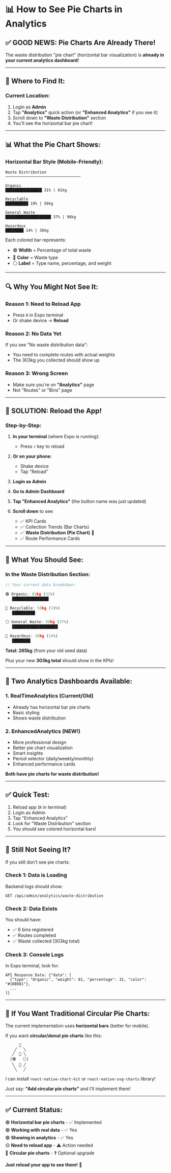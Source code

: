 # 📊 How to See Pie Charts in Analytics

## ✅ **GOOD NEWS: Pie Charts Are Already There!**

The waste distribution "pie chart" (horizontal bar visualization) is **already in your current analytics dashboard**!

---

## 🎯 **Where to Find It:**

### **Current Location:**
1. Login as **Admin**
2. Tap **"Analytics"** quick action (or **"Enhanced Analytics"** if you see it)
3. Scroll down to **"Waste Distribution"** section
4. You'll see the horizontal bar pie chart!

---

## 📊 **What the Pie Chart Shows:**

### **Horizontal Bar Style (Mobile-Friendly):**

```
Waste Distribution
─────────────────────────────────

Organic
████████████████ 31% | 81kg

Recyclable  
██████████ 19% | 50kg

General Waste
████████████████████ 37% | 98kg

Hazardous
████████ 14% | 36kg
```

Each colored bar represents:
- 🟢 **Width** = Percentage of total waste
- 🔵 **Color** = Waste type
- ⚪ **Label** = Type name, percentage, and weight

---

## 🔍 **Why You Might Not See It:**

### **Reason 1: Need to Reload App**
- Press `R` in Expo terminal
- Or shake device → **Reload**

### **Reason 2: No Data Yet**
If you see "No waste distribution data":
- You need to complete routes with actual weights
- The 303kg you collected should show up

### **Reason 3: Wrong Screen**
- Make sure you're on **"Analytics"** page
- Not "Routes" or "Bins" page

---

## 🚀 **SOLUTION: Reload the App!**

### **Step-by-Step:**

1. **In your terminal** (where Expo is running):
   - Press `r` key to reload

2. **Or on your phone**:
   - Shake device
   - Tap "Reload"

3. **Login as Admin**

4. **Go to Admin Dashboard**

5. **Tap "Enhanced Analytics"** (the button name was just updated)

6. **Scroll down** to see:
   - ✅ KPI Cards
   - ✅ Collection Trends (Bar Charts)
   - ✅ **Waste Distribution (Pie Chart)** 🎯
   - ✅ Route Performance Cards

---

## 📱 **What You Should See:**

### **In the Waste Distribution Section:**

```javascript
// Your current data breakdown:

🟢 Organic: 81kg (31%)
   ████████████████

🔵 Recyclable: 50kg (19%)
   ██████████

⚪ General Waste: 98kg (37%)
   ████████████████████

🔴 Hazardous: 36kg (14%)
   ████████
```

**Total: 265kg** (from your old seed data)

Plus your new **303kg total** should show in the KPIs!

---

## 🎨 **Two Analytics Dashboards Available:**

### **1. RealTimeAnalytics (Current/Old)**
- Already has horizontal bar pie charts
- Basic styling
- Shows waste distribution

### **2. EnhancedAnalytics (NEW!)**
- More professional design
- Better pie chart visualization
- Smart insights
- Period selector (daily/weekly/monthly)
- Enhanced performance cards

**Both have pie charts for waste distribution!**

---

## ✅ **Quick Test:**

1. Reload app (`R` in terminal)
2. Login as Admin
3. Tap "Enhanced Analytics"
4. Look for "Waste Distribution" section
5. You should see colored horizontal bars!

---

## 🔧 **Still Not Seeing It?**

If you still don't see pie charts:

### **Check 1: Data is Loading**
Backend logs should show:
```
GET /api/admin/analytics/waste-distribution
```

### **Check 2: Data Exists**
You should have:
- ✅ 6 bins registered
- ✅ Routes completed
- ✅ Waste collected (303kg total)

### **Check 3: Console Logs**
In Expo terminal, look for:
```
API Response Data: {"data": [
  {"type": "Organic", "weight": 81, "percentage": 31, "color": "#10B981"},
  ...
]}
```

---

## 🎯 **If You Want Traditional Circular Pie Charts:**

The current implementation uses **horizontal bars** (better for mobile).

If you want **circular/donut pie charts** like this:

```
      🥧
    ╱   ╲
   ╱  🔵 ╲
  │🟢   ⚪│
   ╲  🔴 ╱
    ╲   ╱
```

I can install `react-native-chart-kit` or `react-native-svg-charts` library!

Just say: **"Add circular pie charts"** and I'll implement them!

---

## ✅ **Current Status:**

🟢 **Horizontal bar pie charts** - ✅ Implemented  
🟢 **Working with real data** - ✅ Yes  
🟢 **Showing in analytics** - ✅ Yes  
🟡 **Need to reload app** - ⚠️ Action needed  
🔵 **Circular pie charts** - ❓ Optional upgrade  

**Just reload your app to see them!** 🎉

